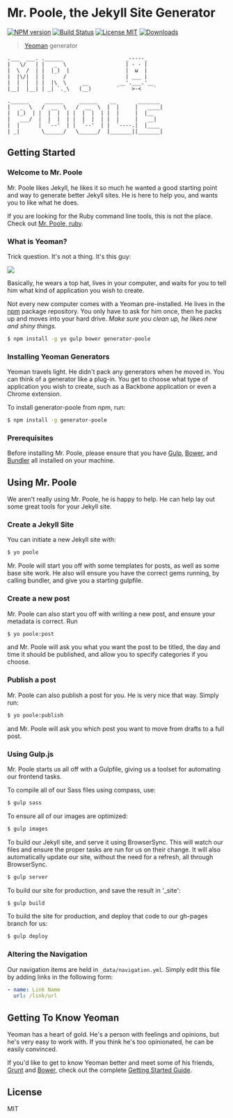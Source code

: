 # Mr. Poole, the Jekyll Site Generator

[![NPM version][npm-image]][npm-url] [![Build Status][travis-image]][travis-url] [![License MIT][license-image]][license-url] [![Downloads][downloads-image]][npm-url]

> [Yeoman](http://yeoman.io) generator

```
.___  ___. .______                    _-----_
|   \/   | |   _  \                   | - - |
|  \  /  | |  |_)  |                  |  ω  |
|  |\/|  | |      /                   | ___ |
|  |  |  | |  |\  \     __          __'.___.'__
|__|  |__| | _| `._\   (__)        ´    >-<    `

.______     ______     ______    __       _______
|   _  \   /  __  \   /  __  \  |  |     |   ____|
|  |_)  | |  |  |  | |  |  |  | |  |     |  |__
|   ___/  |  |  |  | |  |  |  | |  |     |   __|
|  |      |  `--'  | |  `--'  | |  `----.|  |____
| _|       \______/   \______/  |_______||_______|
```

## Getting Started

### Welcome to Mr. Poole

Mr. Poole likes Jekyll, he likes it so much he wanted a good starting point and way to generate better Jekyll sites. He is here to help you, and wants you to like what he does.


If you are looking for the Ruby command line tools, this is not the place. Check out [Mr. Poole, ruby](https://github.com/mmcclimon/mr_poole).


### What is Yeoman?

Trick question. It's not a thing. It's this guy:

![](http://i.imgur.com/JHaAlBJ.png)

Basically, he wears a top hat, lives in your computer, and waits for you to tell him what kind of application you wish to create.

Not every new computer comes with a Yeoman pre-installed. He lives in the [npm](https://npmjs.org) package repository. You only have to ask for him once, then he packs up and moves into your hard drive. *Make sure you clean up, he likes new and shiny things.*

```bash
$ npm install -g yo gulp bower generator-poole
```

### Installing Yeoman Generators

Yeoman travels light. He didn't pack any generators when he moved in. You can think of a generator like a plug-in. You get to choose what type of application you wish to create, such as a Backbone application or even a Chrome extension.

To install generator-poole from npm, run:

```bash
$ npm install -g generator-poole
```

### Prerequisites

Before installing Mr. Poole, please ensure that you have [Gulp](http://gulpjs.com), [Bower](http://bower.io/), and [Bundler](http://bundler.io/) all installed on your machine.

## Using Mr. Poole

We aren't really using Mr. Poole, he is happy to help. He can help lay out some great tools for your Jekyll site.

### Create a Jekyll Site

You can initiate a new Jekyll site with:

```bash
$ yo poole
```

Mr. Poole will start you off with some templates for posts, as well as some base site work. He also will ensure you have the correct gems running, by calling bundler, and give you a starting gulpfile.

### Create a new post

Mr. Poole can also start you off with writing a new post, and ensure your metadata is correct. Run

```bash
$ yo poole:post
```

and Mr. Poole will ask you what you want the post to be titled, the day and time it should be published, and allow you to specify categories if you choose.


### Publish a post

Mr. Poole can also publish a post for you. He is very nice that way. Simply run:

```bash
$ yo poole:publish
```

and Mr. Poole will ask you which post you want to move from drafts to a full post.

### Using Gulp.js

Mr. Poole starts us all off with a Gulpfile, giving us a toolset for automating our frontend tasks.

To compile all of our Sass files using compass, use:

```bash
$ gulp sass
```

To ensure all of our images are optimized:

```bash
$ gulp images
```

To build our Jekyll site, and serve it using BrowserSync. This will watch our files and ensure the proper tasks are run for us on their change. It will also automatically update our site, without the need for a refresh, all through BrowserSync.

```bash
$ gulp server
```

To build our site for production, and save the result in '_site':

```bash
$ gulp build
```

To build the site for production, and deploy that code to our gh-pages branch for us:

```bash
$ gulp deploy
```

### Altering the Navigation

Our navigation items are held in ```_data/navigation.yml```. Simply edit this file by adding links in the following form:

```yml
- name: Link Name
  url: /link/url
```


## Getting To Know Yeoman

Yeoman has a heart of gold. He's a person with feelings and opinions, but he's very easy to work with. If you think he's too opinionated, he can be easily convinced.

If you'd like to get to know Yeoman better and meet some of his friends, [Grunt](http://gruntjs.com) and [Bower](http://bower.io), check out the complete [Getting Started Guide](https://github.com/yeoman/yeoman/wiki/Getting-Started).


## License

MIT


[travis-url]: https://travis-ci.org/iamcarrico/generator-poole
[travis-image]: http://img.shields.io/travis/iamcarrico/generator-poole.svg

[downloads-image]: http://img.shields.io/npm/dm/generator-poole.svg
[npm-url]: https://npmjs.org/package/generator-poole
[npm-image]: http://img.shields.io/npm/v/generator-poole.svg

[license-image]: http://img.shields.io/badge/license-MIT-blue.svg
[license-url]: https://github.com/iamcarrico/generator-poole/blob/master/LICENSE
